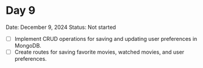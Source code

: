 # Day 9

Date: December 9, 2024
Status: Not started

- [ ]  Implement CRUD operations for saving and updating user preferences in MongoDB.
- [ ]  Create routes for saving favorite movies, watched movies, and user preferences.